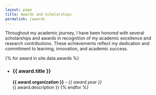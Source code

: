 ```yaml
---
layout: page
title: Awards and Scholarships
permalink: /awards
---
```


Throughout my academic journey, I have been honored with several scholarships and awards in recognition of my academic excellence and research contributions. These achievements reflect my dedication and commitment to learning, innovation, and academic success.


{% for award in site.data.awards %}
- ### {{ award.title }}
  **{{ award.organization }}** – *{{ award.year }}*  
  {{ award.description }}
{% endfor %}